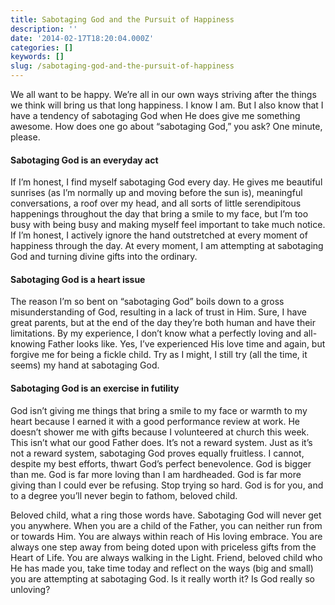 ```yaml
---
title: Sabotaging God and the Pursuit of Happiness
description: ''
date: '2014-02-17T18:20:04.000Z'
categories: []
keywords: []
slug: /sabotaging-god-and-the-pursuit-of-happiness
---
```


We all want to be happy. We’re all in our own ways striving after the things we think will bring us that long happiness. I know I am. But I also know that I have a tendency of sabotaging God when He does give me something awesome. How does one go about “sabotaging God,” you ask? One minute, please.

#### Sabotaging God is an everyday act

If I’m honest, I find myself sabotaging God every day. He gives me beautiful sunrises (as I’m normally up and moving before the sun is), meaningful conversations, a roof over my head, and all sorts of little serendipitous happenings throughout the day that bring a smile to my face, but I’m too busy with being busy and making myself feel important to take much notice. If I’m honest, I actively ignore the hand outstretched at every moment of happiness through the day. At every moment, I am attempting at sabotaging God and turning divine gifts into the ordinary.

#### Sabotaging God is a heart issue

The reason I’m so bent on “sabotaging God” boils down to a gross misunderstanding of God, resulting in a lack of trust in Him. Sure, I have great parents, but at the end of the day they’re both human and have their limitations. By my experience, I don’t know what a perfectly loving and all-knowing Father looks like. Yes, I’ve experienced His love time and again, but forgive me for being a fickle child. Try as I might, I still try (all the time, it seems) my hand at sabotaging God.

#### Sabotaging God is an exercise in futility

God isn’t giving me things that bring a smile to my face or warmth to my heart because I earned it with a good performance review at work. He doesn’t shower me with gifts because I volunteered at church this week. This isn’t what our good Father does. It’s not a reward system. Just as it’s not a reward system, sabotaging God proves equally fruitless. I cannot, despite my best efforts, thwart God’s perfect benevolence. God is bigger than me. God is far more loving than I am hardheaded. God is far more giving than I could ever be refusing. Stop trying so hard. God is for you, and to a degree you’ll never begin to fathom, beloved child.

Beloved child, what a ring those words have. Sabotaging God will never get you anywhere. When you are a child of the Father, you can neither run from or towards Him. You are always within reach of His loving embrace. You are always one step away from being doted upon with priceless gifts from the Heart of Life. You are always walking in the Light. Friend, beloved child who He has made you, take time today and reflect on the ways (big and small) you are attempting at sabotaging God. Is it really worth it? Is God really so unloving?